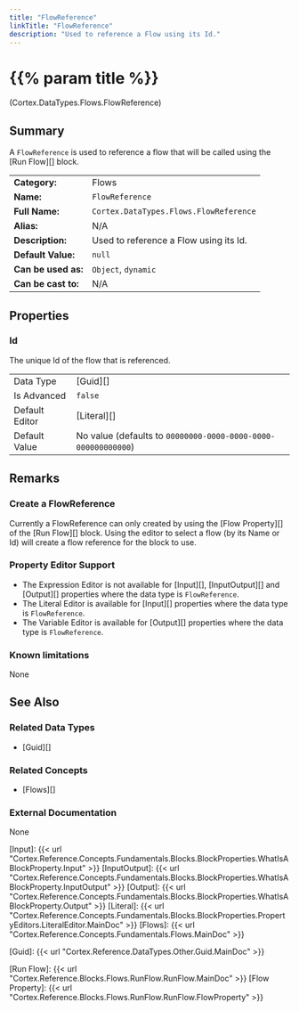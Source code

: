 ```yaml
---
title: "FlowReference"
linkTitle: "FlowReference"
description: "Used to reference a Flow using its Id."
---
```


# {{% param title %}}

<p class="namespace">(Cortex.DataTypes.Flows.FlowReference)</p>

## Summary

A `FlowReference` is used to reference a flow that will be called using the [Run Flow][] block.

| | |
|-|-|
| **Category:**          | Flows |
| **Name:**              | `FlowReference` |
| **Full Name:**         | `Cortex.DataTypes.Flows.FlowReference` |
| **Alias:**             | N/A |
| **Description:**       | Used to reference a Flow using its Id. |
| **Default Value:**     | `null` |
| **Can be used as:**    | `Object`, `dynamic` |
| **Can be cast to:**    |  N/A |

## Properties

### Id

The unique Id of the flow that is referenced.

| | |
|--------------------|---------------------------|
| Data Type | [Guid][] |
| Is Advanced | `false` |
| Default Editor | [Literal][] |
| Default Value | No value (defaults to `00000000-0000-0000-0000-000000000000`) |

## Remarks

### Create a FlowReference

Currently a FlowReference can only created by using the [Flow Property][] of the [Run Flow][] block. Using the editor to select a flow (by its Name or Id) will create a flow reference for the block to use.

### Property Editor Support

- The Expression Editor is not available for [Input][], [InputOutput][] and [Output][] properties where the data type is `FlowReference`.
- The Literal Editor is available for [Input][] properties where the data type is `FlowReference`.
- The Variable Editor is available for [Output][] properties where the data type is `FlowReference`.

### Known limitations

None

## See Also

### Related Data Types

- [Guid][]

### Related Concepts

- [Flows][]

### External Documentation

None

[Input]: {{< url "Cortex.Reference.Concepts.Fundamentals.Blocks.BlockProperties.WhatIsABlockProperty.Input" >}}
[InputOutput]: {{< url "Cortex.Reference.Concepts.Fundamentals.Blocks.BlockProperties.WhatIsABlockProperty.InputOutput" >}}
[Output]: {{< url "Cortex.Reference.Concepts.Fundamentals.Blocks.BlockProperties.WhatIsABlockProperty.Output" >}}
[Literal]: {{< url "Cortex.Reference.Concepts.Fundamentals.Blocks.BlockProperties.PropertyEditors.LiteralEditor.MainDoc" >}}
[Flows]: {{< url "Cortex.Reference.Concepts.Fundamentals.Flows.MainDoc" >}}

[Guid]: {{< url "Cortex.Reference.DataTypes.Other.Guid.MainDoc" >}}

[Run Flow]: {{< url "Cortex.Reference.Blocks.Flows.RunFlow.RunFlow.MainDoc" >}}
[Flow Property]: {{< url "Cortex.Reference.Blocks.Flows.RunFlow.RunFlow.FlowProperty" >}}
